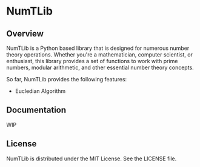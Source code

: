 # NumTLib

## Overview 
NumTLib is a Python based library that is designed for numerous number theory operations. Whether you're a mathematician, computer scientist, or enthusiast, this library provides a set of functions to work with prime numbers, modular arithmetic, and other essential number theory concepts.

So far, NumTLib provides the following features:
- Eucledian Algorithm

## Documentation
WIP

## License
NumTLib is distributed under the MIT License. See the LICENSE file.

